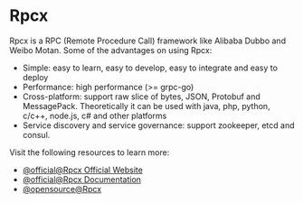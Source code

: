 # Rpcx

Rpcx is a RPC (Remote Procedure Call) framework like Alibaba Dubbo and Weibo Motan. Some of the advantages on using Rpcx:

- Simple: easy to learn, easy to develop, easy to integrate and easy to deploy
- Performance: high performance (>= grpc-go)
- Cross-platform: support raw slice of bytes, JSON, Protobuf and MessagePack. Theoretically it can be used with java, php, python, c/c++, node.js, c# and other platforms
- Service discovery and service governance: support zookeeper, etcd and consul.

Visit the following resources to learn more:

- [@official@Rpcx Official Website](https://rpcx.io/)
- [@official@Rpcx Documentation](https://en.doc.rpcx.io/)
- [@opensource@Rpcx](https://github.com/smallnest/rpcx)
